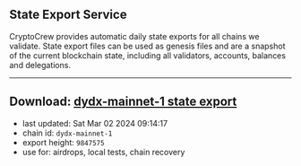 ## State Export Service
CryptoCrew provides automatic daily state exports for all chains we validate. State export files can be used as genesis files and are a snapshot of the current blockchain state, including all validators, accounts, balances and delegations.

---
**Download: [dydx-mainnet-1 state export](https://dl-tyo.ccvalidators.com/SERVICE/dydx/dydx-mainnet-1_export_9847575.json)**
---

- last updated: Sat Mar 02 2024 09:14:17
- chain id: `dydx-mainnet-1`
- export height: `9847575`
- use for: airdrops, local tests, chain recovery
